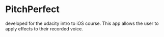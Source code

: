 # PitchPerfect
developed for the udacity intro to iOS course.
This app allows the user to apply effects to their recorded voice.
